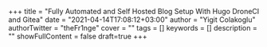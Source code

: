 +++
title = "Fully Automated and Self Hosted Blog Setup With Hugo DroneCI and Gitea"
date = "2021-04-14T17:08:12+03:00"
author = "Yigit Colakoglu"
authorTwitter = "theFr1nge"
cover = ""
tags = []
keywords = []
description = ""
showFullContent = false
draft=true
+++


